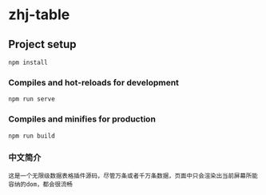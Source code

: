 # zhj-table

## Project setup
```
npm install
```

### Compiles and hot-reloads for development
```
npm run serve
```

### Compiles and minifies for production
```
npm run build
```

### 中文简介
```
这是一个无限级数据表格插件源码，尽管万条或者千万条数据，页面中只会渲染出当前屏幕所能容纳的dom，都会很流畅
```
